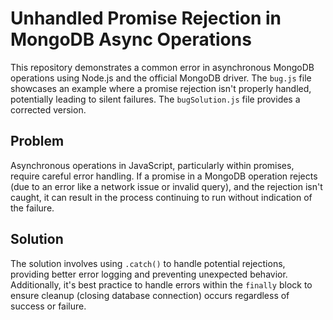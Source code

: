 # Unhandled Promise Rejection in MongoDB Async Operations

This repository demonstrates a common error in asynchronous MongoDB operations using Node.js and the official MongoDB driver.  The `bug.js` file showcases an example where a promise rejection isn't properly handled, potentially leading to silent failures. The `bugSolution.js` file provides a corrected version.

## Problem
Asynchronous operations in JavaScript, particularly within promises, require careful error handling.  If a promise in a MongoDB operation rejects (due to an error like a network issue or invalid query), and the rejection isn't caught, it can result in the process continuing to run without indication of the failure.

## Solution
The solution involves using `.catch()` to handle potential rejections, providing better error logging and preventing unexpected behavior.  Additionally, it's best practice to handle errors within the `finally` block to ensure cleanup (closing database connection) occurs regardless of success or failure. 